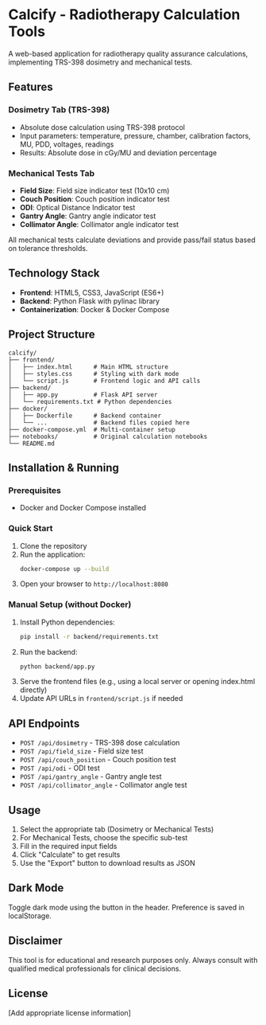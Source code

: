 # Calcify - Radiotherapy Calculation Tools

A web-based application for radiotherapy quality assurance calculations, implementing TRS-398 dosimetry and mechanical tests.

## Features

### Dosimetry Tab (TRS-398)
- Absolute dose calculation using TRS-398 protocol
- Input parameters: temperature, pressure, chamber, calibration factors, MU, PDD, voltages, readings
- Results: Absolute dose in cGy/MU and deviation percentage

### Mechanical Tests Tab
- **Field Size**: Field size indicator test (10x10 cm)
- **Couch Position**: Couch position indicator test
- **ODI**: Optical Distance Indicator test
- **Gantry Angle**: Gantry angle indicator test
- **Collimator Angle**: Collimator angle indicator test

All mechanical tests calculate deviations and provide pass/fail status based on tolerance thresholds.

## Technology Stack

- **Frontend**: HTML5, CSS3, JavaScript (ES6+)
- **Backend**: Python Flask with pylinac library
- **Containerization**: Docker & Docker Compose

## Project Structure

```
calcify/
├── frontend/
│   ├── index.html      # Main HTML structure
│   ├── styles.css      # Styling with dark mode
│   └── script.js       # Frontend logic and API calls
├── backend/
│   ├── app.py          # Flask API server
│   └── requirements.txt # Python dependencies
├── docker/
│   ├── Dockerfile      # Backend container
│   └── ...             # Backend files copied here
├── docker-compose.yml  # Multi-container setup
├── notebooks/          # Original calculation notebooks
└── README.md
```

## Installation & Running

### Prerequisites
- Docker and Docker Compose installed

### Quick Start
1. Clone the repository
2. Run the application:
   ```bash
   docker-compose up --build
   ```
3. Open your browser to `http://localhost:8080`

### Manual Setup (without Docker)
1. Install Python dependencies:
   ```bash
   pip install -r backend/requirements.txt
   ```
2. Run the backend:
   ```bash
   python backend/app.py
   ```
3. Serve the frontend files (e.g., using a local server or opening index.html directly)
4. Update API URLs in `frontend/script.js` if needed

## API Endpoints

- `POST /api/dosimetry` - TRS-398 dose calculation
- `POST /api/field_size` - Field size test
- `POST /api/couch_position` - Couch position test
- `POST /api/odi` - ODI test
- `POST /api/gantry_angle` - Gantry angle test
- `POST /api/collimator_angle` - Collimator angle test

## Usage

1. Select the appropriate tab (Dosimetry or Mechanical Tests)
2. For Mechanical Tests, choose the specific sub-test
3. Fill in the required input fields
4. Click "Calculate" to get results
5. Use the "Export" button to download results as JSON

## Dark Mode

Toggle dark mode using the button in the header. Preference is saved in localStorage.

## Disclaimer

This tool is for educational and research purposes only. Always consult with qualified medical professionals for clinical decisions.

## License

[Add appropriate license information]
